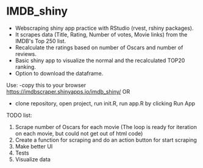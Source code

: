 # IMDB_shiny
- Webscraping shiny app practice with RStudio (rvest, rshiny packages).
- It scrapes data (Title, Rating, Number of votes, Movie links) from the IMDB's Top 250 list.
- Recalculate the ratings based on number of Oscars and number of reviews.
- Basic shiny app to visualize the normal and the recalculated TOP20 ranking.
- Option to download the dataframe.

Use: 
  -copy this to your browser https://imdbscraper.shinyapps.io/imdb_shiny/
  OR
  - clone repository, open project, run init.R, run app.R by clicking Run App
  
  
TODO list:
  1. Scrape number of Oscars for each movie (The loop is ready for iteration on each movie, but could not get out of html code)
  2. Create a function for scraping and do an action button for start scraping
  3. Make better UI
  4. Tests
  5. Visualize data

